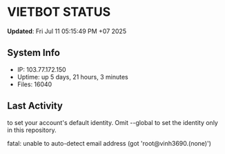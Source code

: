# VIETBOT STATUS
**Updated**: Fri Jul 11 05:15:49 PM +07 2025

## System Info
- IP: 103.77.172.150
- Uptime: up 5 days, 21 hours, 3 minutes
- Files: 16040

## Last Activity

to set your account's default identity.
Omit --global to set the identity only in this repository.

fatal: unable to auto-detect email address (got 'root@vinh3690.(none)')
